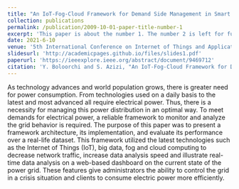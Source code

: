 ```yaml
---
title: "An IoT-Fog-Cloud Framework for Demand Side Management in Smart Grid"
collection: publications
permalink: /publication/2009-10-01-paper-title-number-1
excerpt: 'This paper is about the number 1. The number 2 is left for future work.'
date: 2021-6-10
venue: '5th International Conference on Internet of Things and Applications (IoT)'
slidesurl: 'http://academicpages.github.io/files/slides1.pdf'
paperurl: 'https://ieeexplore.ieee.org/abstract/document/9469712'
citation: 'Y. Boloorchi and S. Azizi, "An IoT-Fog-Cloud Framework for Demand Side Management in Smart Grid," 2021 5th International Conference on Internet of Things and Applications (IoT), Isfahan, Iran, 2021, pp. 1-6, doi: 10.1109/IoT52625.2021.9469712.'
---
```


As technology advances and world population grows, there is greater need for power consumption. From technologies used on a daily basis to the latest and most advanced all require electrical power. Thus, there is a necessity for managing this power distribution in an optimal way. To meet demands for electrical power, a reliable framework to monitor and analyze the grid behavior is required. The purpose of this paper was to present a framework architecture, its implementation, and evaluate its performance over a real-life dataset. This framework utilized the latest technologies such as the Internet of Things (IoT), big data, fog and cloud computing to decrease network traffic, increase data analysis speed and illustrate real-time data analysis on a web-based dashboard on the current state of the power grid. These features give administrators the ability to control the grid in a crisis situation and clients to consume electric power more efficiently.